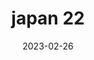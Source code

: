 ---
weight: 22
images: 
- /images/Japan/DSCF0098.jpg
title: japan 22
date: 2023-02-26
tags:
- japan
---